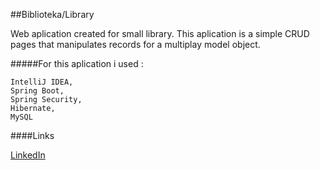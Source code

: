  ##Biblioteka/Library

Web aplication created for small library.
This aplication is a simple CRUD pages that manipulates records for a multiplay model object.

 #####For this aplication i used : 

    IntelliJ IDEA,
    Spring Boot,
    Spring Security,
    Hibernate,
    MySQL
    

####Links

   [LinkedIn]



[LinkedIn]: https://www.linkedin.com/in/marcin-niesiołowski-784691166/
